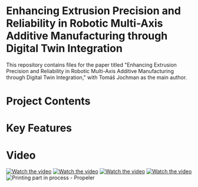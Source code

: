 # Enhancing Extrusion Precision and Reliability in Robotic Multi-Axis Additive Manufacturing through Digital Twin Integration

This repository contains files for the paper titled "Enhancing Extrusion Precision and Reliability in Robotic Multi-Axis Additive Manufacturing through Digital Twin Integration," with Tomáš Jochman as the main author.

# Project Contents

# Key Features

# Video
[![Watch the video](https://img.youtube.com/vi/Vr6lDgBZacE/0.jpg)](https://youtu.be/Vr6lDgBZacE)
[![Watch the video](https://img.youtube.com/vi/HbyTjfO4eyg/0.jpg)](https://youtu.be/HbyTjfO4eyg)
[![Watch the video](https://img.youtube.com/vi/W30Yxqppxts/0.jpg)](https://youtu.be/W30Yxqppxts)
[![Watch the video](https://img.youtube.com/vi/HVP27mbQvT0/0.jpg)](https://youtu.be/HVP27mbQvT0)
![Printing part in process - Propeler](https://github.com/user-attachments/assets/8fd0a217-9281-48e4-b2de-f671d574dbd7)
